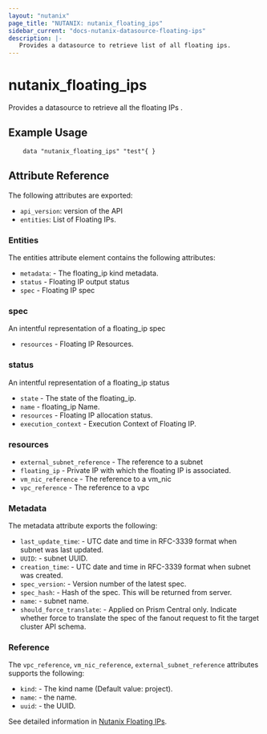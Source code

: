 ```yaml
---
layout: "nutanix"
page_title: "NUTANIX: nutanix_floating_ips"
sidebar_current: "docs-nutanix-datasource-floating-ips"
description: |-
   Provides a datasource to retrieve list of all floating ips.
---
```


# nutanix_floating_ips

Provides a datasource to retrieve all the floating IPs .

## Example Usage

```hcl
    data "nutanix_floating_ips" "test"{ }
```

## Attribute Reference
The following attributes are exported:

* `api_version`: version of the API
* `entities`: List of Floating IPs. 

### Entities

The entities attribute element contains the following attributes:

* `metadata`: - The floating_ip kind metadata.
* `status` - Floating IP output status
* `spec` - Floating IP spec

### spec
An intentful representation of a floating_ip spec

* `resources` - Floating IP Resources. 

### status
An intentful representation of a floating_ip status

* `state` - The state of the floating_ip.
* `name` - floating_ip Name.
* `resources` - Floating IP allocation status.
* `execution_context` - Execution Context of Floating IP. 

### resources

* `external_subnet_reference` - The reference to a subnet 
* `floating_ip` - Private IP with which the floating IP is associated.
* `vm_nic_reference` - The reference to a vm_nic
* `vpc_reference` - The reference to a vpc

### Metadata

The metadata attribute exports the following:

* `last_update_time`: - UTC date and time in RFC-3339 format when subnet was last updated.
* `UUID`: - subnet UUID.
* `creation_time`: - UTC date and time in RFC-3339 format when subnet was created.
* `spec_version`: - Version number of the latest spec.
* `spec_hash`: - Hash of the spec. This will be returned from server.
* `name`: - subnet name.
* `should_force_translate`: - Applied on Prism Central only. Indicate whether force to translate the spec of the fanout request to fit the target cluster API schema.

### Reference

The `vpc_reference`, `vm_nic_reference`, `external_subnet_reference` attributes supports the following:

* `kind`: - The kind name (Default value: project).
* `name`: - the name.
* `uuid`: - the UUID.

See detailed information in [Nutanix Floating IPs](https://www.nutanix.dev/api_references/prism-central-v3/#/5f65d87a3d014-get-a-list-of-existing-floating-i-ps).